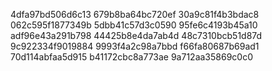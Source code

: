 4dfa97bd506d6c13
679b8ba64bc720ef
30a9c81f4b3bdac8
062c595f1877349b
5dbb41c57d3c0590
95fe6c4193b45a10
adf96e43a291b798
44425b8e4da7ab4d
48c7310bcb51d87d
9c922334f9019884
9993f4a2c98a7bbd
f66fa80687b69ad1
70d114abfaa5d915
b41172cbc8a773ae
9a712aa35869c0c0
